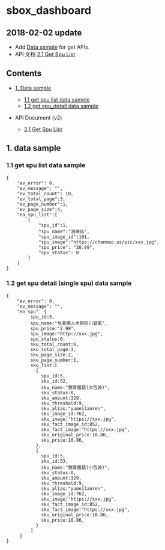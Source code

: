 

# sbox_dashboard

## 2018-02-02 update
- Add [Data sample](#1) for get APIs. 
- API 文档 [2.1 Get Spu List](https://github.com/ace68723/sbox_dashboard/blob/master/get_spu_list.md)


## Contents
* [1. Data sample](#1)
  * [1.1 get spu list data sample](#1.1)
  * [1.2 get spu_detail data sample](#1.2)
  
  
* API Document (v2)
  * [2.1 Get Spu List](https://github.com/ace68723/sbox_dashboard/blob/master/get_spu_list.md)
  
  
<div id="1"> <div/>

## 1. data sample

<div id="1.1"> <div/>

### 1.1 get spu list data sample 


```
{
    "ev_error": 0,
    "ev_message": "",
    "ev_total_count": 10,
    "ev_total_page":3,
    "ev_page_number":1,
    "ev_page_size":4,
    "ea_spu_list":[
        {
            "spu_id":1,
            "spu_name":"浪味仙",
            "spu_image_id":101,
            "spu_image":"https://chanmao.us/pic/xxx.jpg",
            "spu_price": "20.99",
            "spu_status": 0
        }
    ]
}

```


<div id="1.2"> <div/>

### 1.2 get spu detail (single spu) data sample


```
{
    "ev_error": 0,
    "ev_message": "",
    "eo_spu": {
         spu_id:5,
         spu_name:"与美懒人大厨四川冒菜",
         spu_price:"2.99",
         spu_image:"http://xxx.jpg",
         spu_status:0,
         sku_total_count:6,
         sku_total_page:3,
         sku_page_size:2,
         sku_page_number:1,
         sku_list:[
           {
             spu_id:5,
             sku_id:52,
             sku_name:"豚骨菌菇(大包装)",
             sku_status:0,
             sku_amount:329,
             sku_threshold:9,
             sku_alias:"yumeilanren",
             sku_image_id:762,
             sku_image:"https://xxx.jpg",
             sku_fact_image_id:852,
             sku_fact_image:"https://xxx.jpg",             
             sku_original_price:10.86,
             sku_price:10.86,
           },
           {
             spu_id:5,
             sku_id:53,
             sku_name:"豚骨菌菇(小包装)",
             sku_status:0,
             sku_amount:329,
             sku_threshold:9,
             sku_alias:"yumeilanren",
             sku_image_id:762,
             sku_image:"https://xxx.jpg",
             sku_fact_image_id:852,
             sku_fact_image:"https://xxx.jpg",             
             sku_original_price:10.86,
             sku_price:10.86,
           }
         ]
     }
}
```

